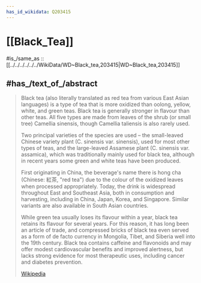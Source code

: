 ```yaml
---
has_id_wikidata: Q203415
---
```


# [[Black_Tea]] 

#is_/same_as :: [[../../../../../../WikiData/WD~Black_tea,203415|WD~Black_tea,203415]] 

## #has_/text_of_/abstract 

> Black tea (also literally translated as red tea from various East Asian languages) 
> is a type of tea that is more oxidized than oolong, yellow, white, and green teas. 
> Black tea is generally stronger in flavour than other teas. 
> All five types are made from leaves of the shrub (or small tree) Camellia sinensis, 
> though Camellia taliensis is also rarely used.
>
> Two principal varieties of the species are used – the small-leaved Chinese variety plant (C. sinensis var. sinensis), used for most other types of teas, and the large-leaved Assamese plant (C. sinensis var. assamica), which was traditionally mainly used for black tea, although in recent years some green and white teas have been produced. 
>
> First originating in China, the beverage's name there is hong cha (Chinese: 紅茶, "red tea") due to the colour of the oxidized leaves when processed appropriately. Today, the drink is widespread throughout East and Southeast Asia, both in consumption and harvesting, including in China, Japan, Korea, and Singapore. Similar variants are also available in South Asian countries.
>
> While green tea usually loses its flavour within a year, black tea retains its flavour for several years. For this reason, it has long been an article of trade, and compressed bricks of black tea even served as a form of de facto currency in Mongolia, Tibet, and Siberia well into the 19th century. Black tea contains caffeine and flavonoids and may offer modest cardiovascular benefits and improved alertness, but lacks strong evidence for most therapeutic uses, including cancer and diabetes prevention.
>
> [Wikipedia](https://en.wikipedia.org/wiki/Black%20tea) 

